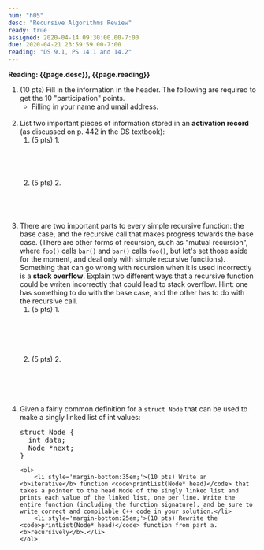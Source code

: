 ```yaml
---
num: "h05"
desc: "Recursive Algorithms Review"
ready: true
assigned: 2020-04-14 09:30:00.00-7:00
due: 2020-04-21 23:59:59.00-7:00
reading: "DS 9.1, PS 14.1 and 14.2"
---
```

<b>Reading: {{page.desc}}, {{page.reading}}</b>

<ol start="1">

<li>(10 pts) Fill in the information in the header. The following are required to get the 10 "participation" points.
    <ul>
    <li>Filling in your name and umail address.<br /></li>
    </ul><br />
 </li>

 <li> List two important pieces of information stored in an <b>activation record</b> (as discussed on p. 442 in the DS textbook):
 	<ol>
 		<li style='margin-bottom:5em;'>(5 pts) 1.</li>
 		<li style='margin-bottom:5em;'>(5 pts) 2.</li>
 	</ol>
</li>

<li> There are two important parts to every simple recursive function: the base case, and the recursive call that makes progress towards the base case. (There are other forms of recursion, such as "mutual recursion", where <code>foo()</code> calls <code>bar()</code> and <code>bar()</code> calls <code>foo()</code>, but let's set those aside for the moment, and deal only with simple recursive functions). Something that can go wrong with recursion when it is used incorrectly is a <b>stack overflow</b>. Explain two different ways that a recursive function could be writen incorrectly that could lead to stack overflow. Hint: one has something to do with the base case, and the other has to do with the recursive call.
	<ol>
		<li style='margin-bottom:6em;'>(5 pts) 1.</li>
		<li style='margin-bottom:6em;'>(5 pts) 2.</li>
	</ol>
</li>

<div class="pagebreak"></div>

<li> Given a fairly common definition for a <code>struct Node</code> that can be used to make a singly linked list of int values:

<pre>
struct Node {
  int data;
  Node *next;
}
</pre>
	<ol>
		<li style='margin-bottom:35em;'>(10 pts) Write an <b>iterative</b> function <code>printList(Node* head)</code> that takes a pointer to the head Node of the singly linked list and prints each value of the linked list, one per line. Write the entire function (including the function signature), and be sure to write correct and compilable C++ code in your solution.</li>
		<li style='margin-bottom:25em;'>(10 pts) Rewrite the <code>printList(Node* head)</code> function from part a. <b>recursively</b>.</li>
	</ol>
</li>
